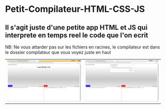 # Petit-Compilateur-HTML-CSS-JS
Il s'agit juste d'une petite app HTML et JS qui interprete en temps reel le code que l'on ecrit
-------------------------------------------------------------------------------------------------------------------
NB: Ne vous attarder pas sur les fichiers en racines, le compilateur est dans le dossier compilateur que vous voyez juste en haut
<table style="width:100%;">
  <tr>
    <td><img src="1c.PNG"></td>
    <td><img src="2c.PNG"></td>
  </tr>
</table>
